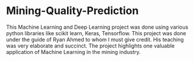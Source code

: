 # Mining-Quality-Prediction
This Machine Learning and Deep Learning project was done using various python libraries like scikit learn, Keras, Tensorflow. This project was done under the guide of Ryan Ahmed to whom I must give credit. His teaching was very elaborate and succinct. The project highlights one valuable application of Machine Learning in the mining industry. 
